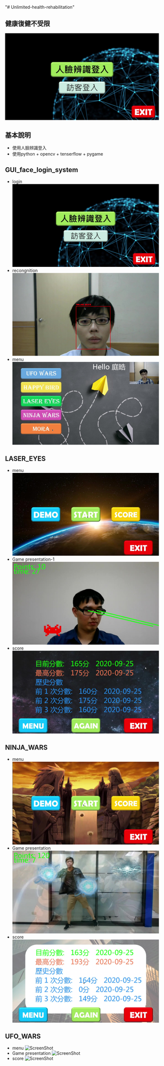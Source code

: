 "# Unlimited-health-rehabilitation" 
## 健康復健不受限
![ScreenShot](https://github.com/henry355212/Unlimited-health-rehabilitation/blob/master/githubimg/login_01.jpg)

## 基本說明
- 使用人臉辨識登入
- 使用python + opencv + tenserflow + pygame

## GUI_face_login_system
- login
![ScreenShot](https://github.com/henry355212/Unlimited-health-rehabilitation/blob/master/githubimg/login_01.jpg)
- recongnition
![ScreenShot](https://github.com/henry355212/Unlimited-health-rehabilitation/blob/master/githubimg/login_02.jpg)
- menu
![ScreenShot](https://github.com/henry355212/Unlimited-health-rehabilitation/blob/master/githubimg/login_03.jpg)

## LASER_EYES
- menu
![ScreenShot](https://github.com/henry355212/Unlimited-health-rehabilitation/blob/master/githubimg/LASER_01.jpg)
- Game presentation-1
![ScreenShot](https://github.com/henry355212/Unlimited-health-rehabilitation/blob/master/githubimg/LASER_02.jpg)
- score
![ScreenShot](https://github.com/henry355212/Unlimited-health-rehabilitation/blob/master/githubimg/LASER_04.jpg)

## NINJA_WARS
- menu
![ScreenShot](https://github.com/henry355212/Unlimited-health-rehabilitation/blob/master/githubimg/NINJA_01.jpg)
- Game presentation
![ScreenShot](https://github.com/henry355212/Unlimited-health-rehabilitation/blob/master/githubimg/NINJA_02.jpg)
- score
![ScreenShot](https://github.com/henry355212/Unlimited-health-rehabilitation/blob/master/githubimg/NINJA_03.jpg)

## UFO_WARS
- menu
![ScreenShot](https://github.com/henry355212/Unlimited-health-rehabilitation/blob/master/githubimg/UFO_01.jpg)
- Game presentation
![ScreenShot](https://github.com/henry355212/Unlimited-health-rehabilitation/blob/master/githubimg/UFO_02.jpg)
- score
![ScreenShot](https://github.com/henry355212/Unlimited-health-rehabilitation/blob/master/githubimg/UFO_04.jpg)

